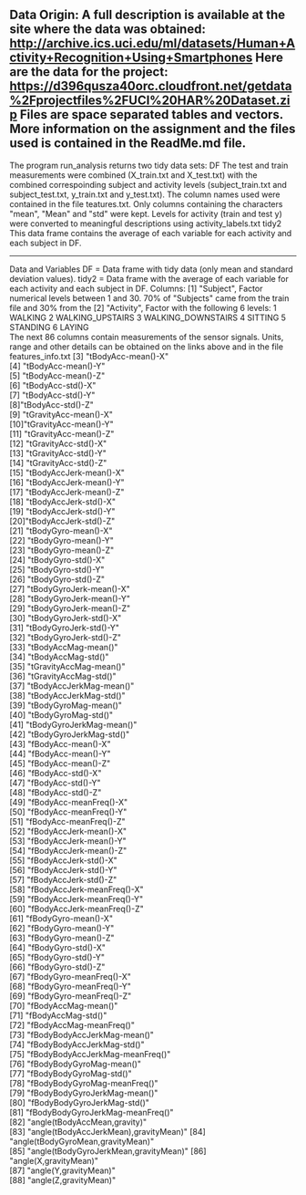 Data Origin:
A full description is available at the site where the data was obtained:
http://archive.ics.uci.edu/ml/datasets/Human+Activity+Recognition+Using+Smartphones
Here are the data for the project:
https://d396qusza40orc.cloudfront.net/getdata%2Fprojectfiles%2FUCI%20HAR%20Dataset.zip
Files are space separated tables and vectors.
More information on the assignment and the files used is contained in the ReadMe.md file.
-------------------------
The program run_analysis returns two tidy data sets:
DF
The test and train measurements were combined (X_train.txt and X_test.txt) with the combined correspoinding subject and activity levels (subject_train.txt and subject_test.txt,  y_train.txt and y_test.txt).  The column names used were contained in the file teatures.txt.
Only columns containing the characters "mean", "Mean" and "std" were kept.
Levels for activity (train and test y) were converted to meaningful descriptions using activity_labels.txt
tidy2
This data frame contains the average of each variable for each activity and each subject in DF.

-------------------------
Data and Variables
DF = Data frame with tidy data (only mean and standard deviation values).
tidy2 = Data frame with the average of each variable for each activity and each subject in DF.
Columns:
 [1] "Subject", Factor numerical levels between 1 and 30.  70% of "Subjects" came from the train file and 30% from the 
 [2] "Activity", Factor with the following 6 levels: 
	1 WALKING
	2 WALKING_UPSTAIRS
	3 WALKING_DOWNSTAIRS
	4 SITTING
	5 STANDING
	6 LAYING                        
The next 86 columns contain measurements of the sensor signals.  Units, range and other details can be obtained on the links above and in the file features_info.txt
 [3] "tBodyAcc-mean()-X"                    
 [4] "tBodyAcc-mean()-Y"                   
 [5] "tBodyAcc-mean()-Z"                    
 [6] "tBodyAcc-std()-X"                    
 [7] "tBodyAcc-std()-Y"                     
 [8]"tBodyAcc-std()-Z"                    
 [9] "tGravityAcc-mean()-X"                 
[10]"tGravityAcc-mean()-Y"                
[11] "tGravityAcc-mean()-Z"                 
 [12] "tGravityAcc-std()-X"                 
[13] "tGravityAcc-std()-Y"                  
 [14] "tGravityAcc-std()-Z"                 
[15] "tBodyAccJerk-mean()-X"                
 [16] "tBodyAccJerk-mean()-Y"               
[17] "tBodyAccJerk-mean()-Z"                
 [18] "tBodyAccJerk-std()-X"                
[19] "tBodyAccJerk-std()-Y"                 
[20]"tBodyAccJerk-std()-Z"                
[21] "tBodyGyro-mean()-X"                   
[22] "tBodyGyro-mean()-Y"                  
[23] "tBodyGyro-mean()-Z"                   
[24] "tBodyGyro-std()-X"                   
[25] "tBodyGyro-std()-Y"                    
[26] "tBodyGyro-std()-Z"                   
[27] "tBodyGyroJerk-mean()-X"               
[28] "tBodyGyroJerk-mean()-Y"              
[29] "tBodyGyroJerk-mean()-Z"               
[30] "tBodyGyroJerk-std()-X"               
[31] "tBodyGyroJerk-std()-Y"                
[32] "tBodyGyroJerk-std()-Z"               
[33] "tBodyAccMag-mean()"                   
[34] "tBodyAccMag-std()"                   
[35] "tGravityAccMag-mean()"                
[36] "tGravityAccMag-std()"                
[37] "tBodyAccJerkMag-mean()"               
[38] "tBodyAccJerkMag-std()"               
[39] "tBodyGyroMag-mean()"                  
[40] "tBodyGyroMag-std()"                  
[41] "tBodyGyroJerkMag-mean()"              
[42] "tBodyGyroJerkMag-std()"              
[43] "fBodyAcc-mean()-X"                    
[44] "fBodyAcc-mean()-Y"                   
[45] "fBodyAcc-mean()-Z"                    
[46] "fBodyAcc-std()-X"                    
[47] "fBodyAcc-std()-Y"                     
[48] "fBodyAcc-std()-Z"                    
[49] "fBodyAcc-meanFreq()-X"                
[50] "fBodyAcc-meanFreq()-Y"               
[51] "fBodyAcc-meanFreq()-Z"               
[52] "fBodyAccJerk-mean()-X"               
[53] "fBodyAccJerk-mean()-Y"                
[54] "fBodyAccJerk-mean()-Z"               
[55] "fBodyAccJerk-std()-X"                 
[56] "fBodyAccJerk-std()-Y"                
[57] "fBodyAccJerk-std()-Z"                 
[58] "fBodyAccJerk-meanFreq()-X"           
[59] "fBodyAccJerk-meanFreq()-Y"            
[60] "fBodyAccJerk-meanFreq()-Z"           
[61] "fBodyGyro-mean()-X"                   
[62] "fBodyGyro-mean()-Y"                  
[63] "fBodyGyro-mean()-Z"                   
[64] "fBodyGyro-std()-X"                   
[65] "fBodyGyro-std()-Y"                    
[66] "fBodyGyro-std()-Z"                   
[67] "fBodyGyro-meanFreq()-X"               
[68] "fBodyGyro-meanFreq()-Y"              
[69] "fBodyGyro-meanFreq()-Z"               
[70] "fBodyAccMag-mean()"                  
[71] "fBodyAccMag-std()"                    
[72] "fBodyAccMag-meanFreq()"              
[73] "fBodyBodyAccJerkMag-mean()"            
[74] "fBodyBodyAccJerkMag-std()"           
[75] "fBodyBodyAccJerkMag-meanFreq()"       
 [76] "fBodyBodyGyroMag-mean()"             
[77] "fBodyBodyGyroMag-std()"               
[78] "fBodyBodyGyroMag-meanFreq()"         
[79] "fBodyBodyGyroJerkMag-mean()"          
[80] "fBodyBodyGyroJerkMag-std()"          
[81] "fBodyBodyGyroJerkMag-meanFreq()"      
[82] "angle(tBodyAccMean,gravity)"         
[83] "angle(tBodyAccJerkMean),gravityMean)" 
[84] "angle(tBodyGyroMean,gravityMean)"    
[85] "angle(tBodyGyroJerkMean,gravityMean)" 
 [86] "angle(X,gravityMean)"                
[87] "angle(Y,gravityMean)"                 
[88] "angle(Z,gravityMean)"     